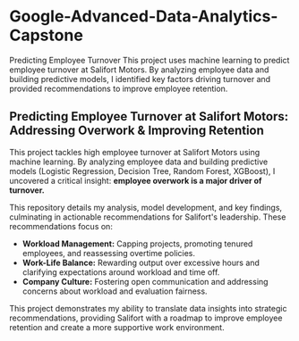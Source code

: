 # Google-Advanced-Data-Analytics-Capstone
Predicting Employee Turnover This project uses machine learning to predict employee turnover at Salifort Motors. By analyzing employee data and building predictive models, I identified key factors driving turnover and provided recommendations to improve employee retention.

## Predicting Employee Turnover at Salifort Motors: Addressing Overwork & Improving Retention

This project tackles high employee turnover at Salifort Motors using machine learning. By analyzing employee data and building predictive models (Logistic Regression, Decision Tree, Random Forest, XGBoost), I uncovered a critical insight: **employee overwork is a major driver of turnover.**

This repository details my analysis, model development, and key findings, culminating in actionable recommendations for Salifort's leadership. These recommendations focus on:

* **Workload Management:** Capping projects, promoting tenured employees, and reassessing overtime policies.
* **Work-Life Balance:** Rewarding output over excessive hours and clarifying expectations around workload and time off.
* **Company Culture:** Fostering open communication and addressing concerns about workload and evaluation fairness.

This project demonstrates my ability to translate data insights into strategic recommendations, providing Salifort with a roadmap to improve employee retention and create a more supportive work environment. 

